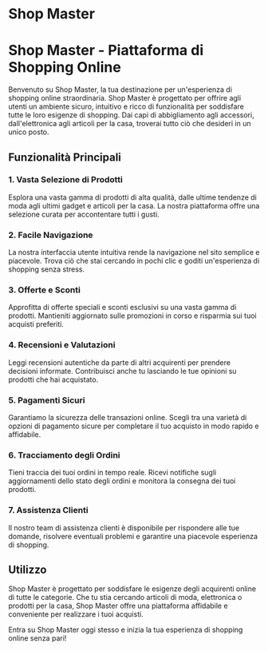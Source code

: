 # Shop Master

# Shop Master - Piattaforma di Shopping Online

Benvenuto su Shop Master, la tua destinazione per un'esperienza di shopping online straordinaria. Shop Master è progettato per offrire agli utenti un ambiente sicuro, intuitivo e ricco di funzionalità per soddisfare tutte le loro esigenze di shopping. Dai capi di abbigliamento agli accessori, dall'elettronica agli articoli per la casa, troverai tutto ciò che desideri in un unico posto.

## Funzionalità Principali

### 1. Vasta Selezione di Prodotti
Esplora una vasta gamma di prodotti di alta qualità, dalle ultime tendenze di moda agli ultimi gadget e articoli per la casa. La nostra piattaforma offre una selezione curata per accontentare tutti i gusti.

### 2. Facile Navigazione
La nostra interfaccia utente intuitiva rende la navigazione nel sito semplice e piacevole. Trova ciò che stai cercando in pochi clic e goditi un'esperienza di shopping senza stress.

### 3. Offerte e Sconti
Approfitta di offerte speciali e sconti esclusivi su una vasta gamma di prodotti. Mantieniti aggiornato sulle promozioni in corso e risparmia sui tuoi acquisti preferiti.

### 4. Recensioni e Valutazioni
Leggi recensioni autentiche da parte di altri acquirenti per prendere decisioni informate. Contribuisci anche tu lasciando le tue opinioni su prodotti che hai acquistato.

### 5. Pagamenti Sicuri
Garantiamo la sicurezza delle transazioni online. Scegli tra una varietà di opzioni di pagamento sicure per completare il tuo acquisto in modo rapido e affidabile.

### 6. Tracciamento degli Ordini
Tieni traccia dei tuoi ordini in tempo reale. Ricevi notifiche sugli aggiornamenti dello stato degli ordini e monitora la consegna dei tuoi prodotti.

### 7. Assistenza Clienti
Il nostro team di assistenza clienti è disponibile per rispondere alle tue domande, risolvere eventuali problemi e garantire una piacevole esperienza di shopping.

## Utilizzo
Shop Master è progettato per soddisfare le esigenze degli acquirenti online di tutte le categorie. Che tu stia cercando articoli di moda, elettronica o prodotti per la casa, Shop Master offre una piattaforma affidabile e conveniente per realizzare i tuoi acquisti.

Entra su Shop Master oggi stesso e inizia la tua esperienza di shopping online senza pari!

